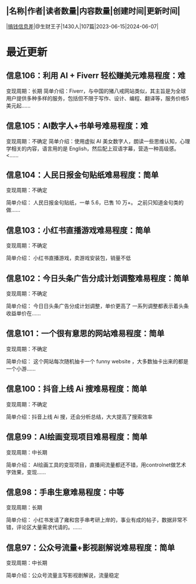 |名称|作者|读者数量|内容数量|创建时间|更新时间|
---
|[搞钱信息差](https://xiaobot.net/p/info?refer=0b133df9-27dc-423b-8101-639049001c13)|@生财王子|1430人|107篇|2023-06-15|2024-06-07|

# 最近更新
## 信息106：利用 AI + Fiverr 轻松赚美元难易程度：难
变现周期：长期
简单介绍：Fiverr，与中国的猪八戒网站类似，其主旨是为全球用户提供多种多样的服务，包括但不限于写作、设计、编程、翻译等，服务价格5美元起......
## 信息105：AI数字人+书单号难易程度：难
变现周期：不确定
简单介绍：使用虚拟 AI 美女数字人，朗读一些思维认知，心理学相关的内容，语言用的是 English，然后配上双语字幕，营造一种高级感。<......
## 信息104：人民日报金句贴纸难易程度：简单

变现周期：不确定

简单介绍：
人民日报金句贴纸，一单 5.6，已售 10 万+。
之前只知道金句类的做......
## 信息103：小红书直播游戏难易程度：简单

变现周期：不确定

简单介绍：
小红书直播游戏，卖游戏安装包，销量不低


## 信息102：今日头条广告分成计划调整难易程度：简单

变现周期：不确定

简单介绍：
今日日头条广告分成计划调整，单价更高了
一系列调整都表示着头条收益单价在......
## 信息101：一个很有意思的网站难易程度：简单

变现周期：不确定

简单介绍：
这个网站每次随机抽卡一个 funny website ，大多数抽卡出来的都是一个小游......
## 信息100：抖音上线 Ai 搜难易程度：简单

变现周期：不确定

简单介绍：抖音上线 Ai 搜，还会分析总结，大大提高了搜索效率


## 信息99：AI绘画变现项目难易程度：简单

变现周期：中长期

简单介绍：
AI绘画工具的变现项目，直播间流量都还不错，用controlnet做艺术字效果，变现......
## 信息98：手串生意难易程度：中等

变现周期：长期

简单介绍：
小红书发请了雍和宫手串考研上岸的，事业有成的帖子，数据非常不错，评论区大量需求代请的。......
## 信息97：公众号流量+影视剧解说难易程度：简单

变现周期：中长期

简单介绍：公众号流量主写影视剧解说，流量稳定




